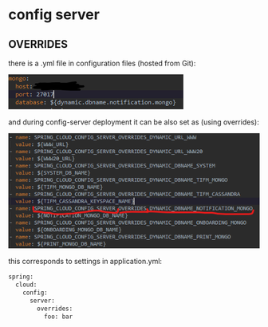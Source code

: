 # config server

## OVERRIDES

there is a .yml file in configuration files \(hosted from Git\):

![](../../../.gitbook/assets/image-8%20%281%29.png)

and during config-server deployment it can be also set as \(using overrides\):

![](../../../.gitbook/assets/image-12.png)

this corresponds to settings in application.yml:

```text
spring:
  cloud:
    config:
      server:
        overrides:
          foo: bar
```

